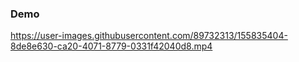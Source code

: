 ### Demo


https://user-images.githubusercontent.com/89732313/155835404-8de8e630-ca20-4071-8779-0331f42040d8.mp4
